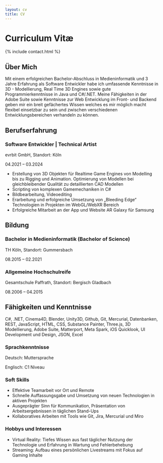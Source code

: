 ```yaml
---
layout: cv
title: CV
---
```


# Curriculum Vitæ

{% include contact.html %}

## Über Mich

Mit einem erfolgreichen Bachelor-Abschluss in Medieninformatik und 3 Jahre Erfahrung als Software Entwickler habe ich umfassende Kenntnisse in 3D - Modellierung, Real Time 3D Engines sowie gute Programmierkenntnisse in Java und C#/.NET. Meine Fähigkeiten in der Adobe Suite sowie Kenntnisse zur Web Entwicklung im Front- und Backend geben mir ein breit gefächertes Wissen welches es mir möglich macht flexibel einsetzbar zu sein und zwischen verschiedenen Entwicklungsbereichen verhandeln zu können.

## Berufserfahrung
### Software Entwickler | Technical Artist

evrbit GmbH, Standort: Köln

04.2021 – 03.2024
- Erstellung von 3D Objekten für Realtime Game Engines von Modelling bis zu Rigging und Animation. Optimierung von Modellen bei gleichbleibender Qualität zu detaillierten CAD Modellen
- Scripting von komplexen Gamemechaniken in C#
- Bildbearbeitung, Videoediting
- Erarbeitung und erfolgreiche Umsetzung von „Bleeding Edge“ Technologien in Projekten im WebGL/WebXR Bereich
- Erfolgreiche Mitarbeit an der App und Website AR Galaxy für Samsung

## Bildung
### Bachelor in Medieninformatik (Bachelor of Science)

TH Köln, Standort: Gummersbach

08.2015 – 02.2021
### Allgemeine Hochschulreife
Gesamtschule Paffrath, Standort: Bergisch Gladbach

08.2006 – 04.2015

## Fähigkeiten und Kenntnisse
C#, .NET, Cinema4D, Blender, Unity3D, Github, Git, Mercurial, Datenbanken, REST, JavaScript, HTML, CSS, Substance Painter, Three.js, 3D Modellierung, Adobe Suite, Matterport, Meta Spark, iOS Quicklook, UI Development und Design, JSON, Excel

### Sprachkenntnisse

Deutsch: Muttersprache

Englisch: C1 Niveau

### Soft Skills
- Effektive Teamarbeit vor Ort und Remote
- Schnelle Auffassungsgabe und Umsetzung von neuen Technologien in aktiven Projekten
- Ausgeprägter Sinn für Kommunikation, Präsentation von Arbeitsergebnissen in täglichen Stand-Ups
- Kollaboratives Arbeiten mit Tools wie Git, Jira, Mercurial und Miro

### Hobbys und Interessen
- Virtual Reality: Tiefes Wissen aus fast täglicher Nutzung der Technologie und Erfahrung in Wartung und Fehlerbehebung
- Streaming: Aufbau eines persönlichen Livestreams mit Fokus auf Gaming Inhalte
